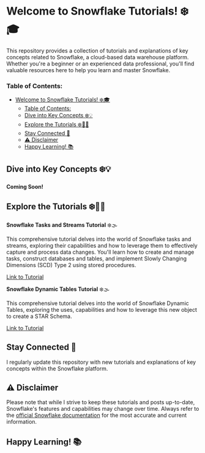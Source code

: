 # Welcome to Snowflake Tutorials! ❄️🎓

This repository provides a collection of tutorials and explanations of key concepts related to Snowflake, a cloud-based data warehouse platform. Whether you're a beginner or an experienced data professional, you'll find valuable resources here to help you learn and master Snowflake.

### Table of Contents:
- [Welcome to Snowflake Tutorials! ❄️🎓](#welcome-to-snowflake-tutorials-️)
    - [Table of Contents:](#table-of-contents)
  - [Dive into Key Concepts ❄️💡](#dive-into-key-concepts-️)
  - [Explore the Tutorials ❄️🕵️‍♀️](#explore-the-tutorials-️️️)
  - [Stay Connected 📢](#stay-connected-)
  - [⚠️  Disclaimer](#️--disclaimer)
  - [Happy Learning! 📚](#happy-learning-)

## Dive into Key Concepts ❄️💡

**Coming Soon!**

## Explore the Tutorials ❄️🕵️‍♀️

**Snowflake Tasks and Streams Tutorial** ❄️🌫️

This comprehensive tutorial delves into the world of Snowflake tasks and streams, exploring their capabilities and how to leverage them to effectively capture and process data changes. You'll learn how to create and manage tasks, construct databases and tables, and implement Slowly Changing Dimensions (SCD) Type 2 using stored procedures.

[Link to Tutorial](https://github.com/ElliottFairhall/Snowflake_Tasks_Streams)

**Snowflake Dynamic Tables Tutorial** ❄️🌫️

This comprehensive tutorial delves into the world of Snowflake Dynamic Tables, exploring the uses, capabilities and how to leverage this new object to create a STAR Schema.

[Link to Tutorial](https://github.com/ElliottFairhall/Snowflake_Dynamic_Tables)

## Stay Connected 📢

I regularly update this repository with new tutorials and explanations of key concepts within the Snowflake platform. 

## ⚠️  Disclaimer

Please note that while I strive to keep these tutorials and posts up-to-date, Snowflake's features and capabilities may change over time. Always refer to the  [official Snowflake documentation](https://docs.snowflake.com/)  for the most accurate and current information.

## Happy Learning! 📚
